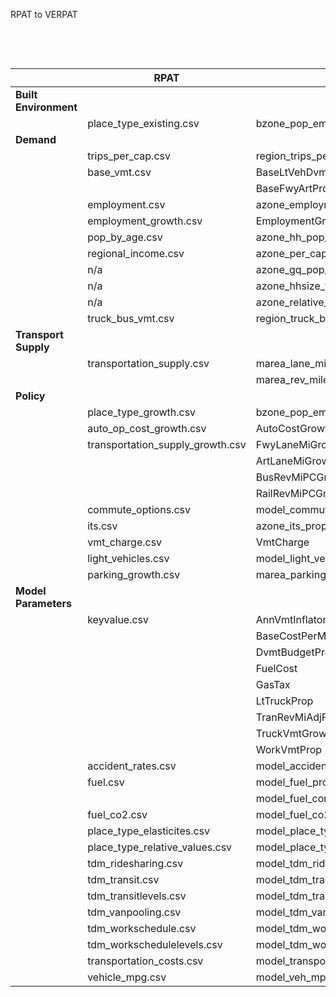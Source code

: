 RPAT to VERPAT

​    

​    

|                       | RPAT                             | VERPAT                               | CSV  | JSON |
| --------------------- | -------------------------------- | ------------------------------------ | ---- | ---- |
| **Built Environment** |                                  |                                      |      |      |
|                       | place_type_existing.csv          | bzone_pop_emp_prop.csv               | x    |      |
| **Demand**            |                                  |                                      |      |      |
|                       | trips_per_cap.csv                | region_trips_per_cap.csv             | x    |      |
|                       | base_vmt.csv                     | BaseLtVehDvmt                        |      | x    |
|                       |                                  | BaseFwyArtProp                       |      | x    |
|                       | employment.csv                   | azone_employment_by_naics.csv        | x    |      |
|                       | employment_growth.csv            | EmploymentGrowth                     |      | x    |
|                       | pop_by_age.csv                   | azone_hh_pop_by_age.csv              | x    |      |
|                       | regional_income.csv              | azone_per_cap_inc.csv                | x    |      |
|                       | n/a                              | azone_gq_pop_by_age.csv              | x    |      |
|                       | n/a                              | azone_hhsize_targets.csv             | x    |      |
|                       | n/a                              | azone_relative_employment.csv        | x    |      |
|                       | truck_bus_vmt.csv                | region_truck_bus_vmt.csv             | x    |      |
| **Transport Supply**  |                                  |                                      |      |      |
|                       | transportation_supply.csv        | marea_lane_miles.csv                 | x    |      |
|                       |                                  | marea_rev_miles_pc.csv               | x    |      |
| **Policy**            |                                  |                                      |      |      |
|                       | place_type_growth.csv            | bzone_pop_emp_prop.csv               | x    |      |
|                       | auto_op_cost_growth.csv          | AutoCostGrowth                       |      | x    |
|                       | transportation_supply_growth.csv | FwyLaneMiGrowth                      |      | x    |
|                       |                                  | ArtLaneMiGrowth                      |      | x    |
|                       |                                  | BusRevMiPCGrowth                     |      | x    |
|                       |                                  | RailRevMiPCGrowth                    |      | x    |
|                       | commute_options.csv              | model_commute_options.csv            | x    |      |
|                       | its.csv                          | azone_its_prop.csv                   | x    |      |
|                       | vmt_charge.csv                   | VmtCharge                            |      | x    |
|                       | light_vehicles.csv               | model_light_vehicles.csv             | x    |      |
|                       | parking_growth.csv               | marea_parking_growth.csv             | x    |      |
| **Model Parameters**  |                                  |                                      |      |      |
|                       | keyvalue.csv                     | AnnVmtInflator                       |      | x    |
|                       |                                  | BaseCostPerMile                      |      | x    |
|                       |                                  | DvmtBudgetProp                       |      | x    |
|                       |                                  | FuelCost                             |      | x    |
|                       |                                  | GasTax                               |      | x    |
|                       |                                  | LtTruckProp                          |      | x    |
|                       |                                  | TranRevMiAdjFactor                   |      | x    |
|                       |                                  | TruckVmtGrowthMultiplier             |      | x    |
|                       |                                  | WorkVmtProp                          |      | x    |
|                       | accident_rates.csv               | model_accident_rates.csv             | x    |      |
|                       | fuel.csv                         | model_fuel_prop_by_veh.csv           | x    |      |
|                       |                                  | model_fuel_composition_prop.csv      | x    |      |
|                       | fuel_co2.csv                     | model_fuel_co2.csv                   | x    |      |
|                       | place_type_elasticites.csv       | model_place_type_elasticities.csv    | x    |      |
|                       | place_type_relative_values.csv   | model_place_type_relative_values.csv | x    |      |
|                       | tdm_ridesharing.csv              | model_tdm_ridesharing.csv            | x    |      |
|                       | tdm_transit.csv                  | model_tdm_transit.csv                | x    |      |
|                       | tdm_transitlevels.csv            | model_tdm_transitlevels.csv          | x    |      |
|                       | tdm_vanpooling.csv               | model_tdm_vanpooling.csv             | x    |      |
|                       | tdm_workschedule.csv             | model_tdm_workschedule.csv           | x    |      |
|                       | tdm_workschedulelevels.csv       | model_tdm_workschedulelevels.csv     | x    |      |
|                       | transportation_costs.csv         | model_transportation_costs.csv       | x    |      |
|                       | vehicle_mpg.csv                  | model_veh_mpg_by_year.csv            | x    |      |